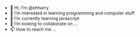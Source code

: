 - 👋 Hi, I’m @ehharry
- 👀 I’m interested in learning programming and computer stuff
- 🌱 I’m currently learning javascript
- 💞️ I’m looking to collaborate on ...
- 📫 How to reach me ...

<!---
ehharry/ehharry is a ✨ special ✨ repository because its `README.md` (this file) appears on your GitHub profile.
You can click the Preview link to take a look at your changes.
--->
